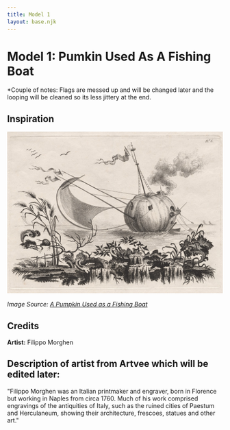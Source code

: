 ```yaml
---
title: Model 1
layout: base.njk
---
```


# Model 1: Pumkin Used As A Fishing Boat
*Couple of notes: Flags are messed up and will be changed later and the looping will be cleaned so its less jittery at the end.

<canvas id="modelCanvas"></canvas>

<script type="module">
  import { initModel } from '../../js/model-viewer.js';
  initModel();
</script>

## Inspiration

![Pumpkin Boat](../../assets/pumpkin-boat.jpg)

*Image Source: [A Pumpkin Used as a Fishing Boat](https://artvee.com/dl/a-pumpkin-used-as-a-fishing-boat/)*

## Credits

**Artist:** Filippo Morghen

## Description of artist from Artvee which will be edited later: 

"Filippo Morghen was an Italian printmaker and engraver, born in Florence but working in Naples from circa 1760. Much of his work comprised engravings of the antiquities of Italy, such as the ruined cities of Paestum and Herculaneum, showing their architecture, frescoes, statues and other art."


